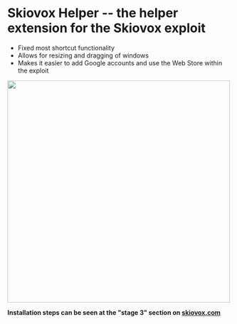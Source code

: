 # Skiovox Helper -- the helper extension for the Skiovox exploit

- Fixed most shortcut functionality
- Allows for resizing and dragging of windows
- Makes it easier to add Google accounts and use the Web Store within the exploit

<img src="https://github.com/bypassiwastaken/skiovox-helper/assets/144500273/8a5ed73f-e3db-4944-b271-c47cd8b71233" width="500">

**Installation steps can be seen at the "stage 3" section on [skiovox.com](https://skiovox.com)**